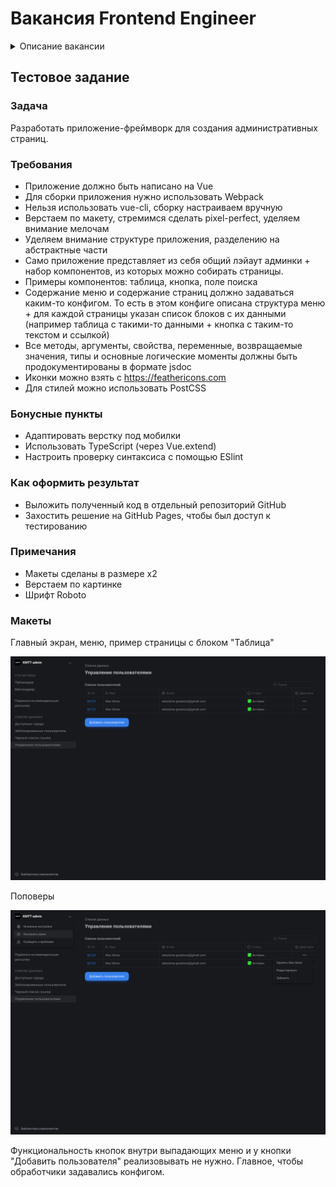 # Вакансия Frontend Engineer

<details>
  <summary>Описание вакансии</summary>
  <p>  
<h3>Требования</h2>  

<ul>
    <li>Опыт веб-разработки</li>
    <li>Знание HTML, CSS, JavaScript, Vue</li>
    <li>Знание фундаментальных основ клиент-серверного взаимодействия</li>
    <li>Знание паттернов проектирования</li>
    <li>Понимание принципов и задач ООП</li>
    <li>Умение оптимизировать производительность</li>
    <li>Опыт продвинутой настройки Webpack</li>
    <li>Умение писать красивый и задокументированный код</li>
</ul>

<h3>Будет плюсом</h3>   

<ul>
    <li>Понимание работы SSR, CSR, (Re)Hydration, Prerendering, Isomorphic/Trisomorphic Rendering</li>
    <li>Опыт работы с Service Workers, Shared Workers</li>
    <li>Понимание принципов оптимизации Time to Interactive, Time to First Byte, First Paint, First Contentful Paint, First Input Delay, Estimated Input Latency</li>
    <li>Знания в области безопасности, понимание принципов CORS, CSP, STS, CSRF</li>
    <li>Знание TypeScript</li>
    <li>Опыт написания Unit и End-to-end тестов</li>
    <li>Опыт работы со Storybook</li>
    <li>Контрибуции в Open-source проекты, активность на GitHub</li>
</ul>

<h3>Задачи</h2>  

<ul>
    <li>Разработка frontend-части нашей платформы, на которой работают vc.ru , dtf.ru, tjournal.ru</li>
    <li>Создание и поддержка компонентов дизайн-системы</li>
    <li>Оптимизация производительности модулей платформы</li>
</ul>

<h3>Условия</h2>

<ul>
    <li>Работа в голодной до сложных задач команде</li>
    <li>Разумное и мягкое отношение к понятию «рабочий график»</li>
    <li>Удалённая работа</li>
    <li>Испытательный срок — три месяца</li>
    <li>Нужно будет пройти тестовое задание</li>
</ul>

<h3>Дополнительно</h2>

<ul>
    <li>
        Присылайте, пожалуйста, ссылки на ваши GitHub-профили, если хочется что-то показать
    </li>
    <li>
        Мы готовы рассматривать студентов и начинающих веб-разработчиков на позицию Intern и Junior Frontend Developer
    </li>
    <li>
        Студентам предоставляется гибкий график и возможность совмещения с учебой
    </li>
</ul>

> [Перейти к вакансии](https://vc.ru/team/197153-frontend-razrabotchik)

  </p>
</details>


## Тестовое задание 

### Задача

Разработать приложение-фреймворк для создания административных страниц.

### Требования

- Приложение должно быть написано на Vue
- Для сборки приложения нужно использовать Webpack
- Нельзя использовать vue-cli, сборку настраиваем вручную
- Верстаем по макету, стремимся сделать pixel-perfect, уделяем внимание мелочам
- Уделяем внимание структуре приложения, разделению на абстрактные части
- Само приложение представляет из себя общий лэйаут админки + набор компонентов, из которых можно собирать страницы. 
- Примеры компонентов: таблица, кнопка, поле поиска
- Содержание меню и содержание страниц должно задаваться каким-то конфигом. То есть в этом конфиге описана структура меню + для каждой страницы указан список блоков с их данными (например таблица с такими-то данными + кнопка с таким-то текстом и ссылкой)
- Все методы, аргументы, свойства, переменные, возвращаемые значения, типы и основные логические моменты должны быть продокументированы в формате jsdoc
- Иконки можно взять с https://feathericons.com
- Для стилей можно использовать PostCSS

### Бонусные пункты

- Адаптировать верстку под мобилки
- Использовать TypeScript (через Vue.extend)
- Настроить проверку синтаксиса с помощью ESlint

### Как оформить результат

- Выложить полученный код в отдельный репозиторий GitHub 
- Захостить решение на GitHub Pages, чтобы был доступ к тестированию

### Примечания 

- Макеты сделаны в размере x2
- Верстаем по картинке
- Шрифт Roboto

### Макеты

Главный экран, меню, пример страницы с блоком "Таблица"

![](/assets/Main@2x.png)

Поповеры

![](/assets/Popover@2x.png)

Функциональность кнопок внутри выпадающих меню и у кнопки "Добавить пользователя" реализовывать не нужно. Главное, чтобы обработчики задавались конфигом.
